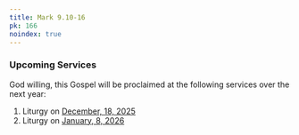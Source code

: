 ```yaml
---
title: Mark 9.10-16
pk: 166
noindex: true
---
```


### Upcoming Services

God willing, this Gospel will be proclaimed at the following services over the next year:


1. Liturgy on [December, 18, 2025](https://orthocal.info/readings/gregorian/2025/12/18/)
1. Liturgy on [January,  8, 2026](https://orthocal.info/readings/gregorian/2026/01/08/)
